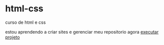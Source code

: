 # html-css
curso de html e css

estou aprendendo a criar sites e gerenciar meu repositorio agora
 <a href="https://zebigode0000.github.io/html-css/desafios/Projeto/">executar projeto</a>

